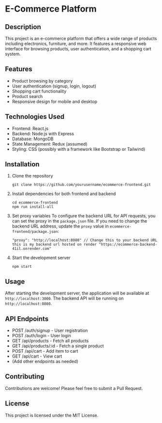 # E-Commerce Platform

## Description
This project is an e-commerce platform that offers a wide range of products including electronics, furniture, and more. It features a responsive web interface for browsing products, user authentication, and a shopping cart system.

## Features
- Product browsing by category
- User authentication (signup, login, logout)
- Shopping cart functionality
- Product search
- Responsive design for mobile and desktop

## Technologies Used
- Frontend: React.js
- Backend: Node.js with Express
- Database: MongoDB
- State Management: Redux (assumed)
- Styling: CSS (possibly with a framework like Bootstrap or Tailwind)

## Installation

1. Clone the repository
   ```
   git clone https://github.com/yourusername/ecommerce-frontend.git
   ```

2. Install dependencies for both frontend and backend
   ```
   cd ecommerce-frontend
   npm run install-all
   ```

3. Set proxy variables 
   To configure the backend URL for API requests, you can set the proxy in the `package.json` file. If you need to change the backend URL address, update the `proxy` value in `ecommerce-frontend/package.json`:
   ```
   "proxy": "http://localhost:8080" // Change this to your backend URL this is my backend url hosted on render "https://ecommerce-backend-41il.onrender.com"
   ```

4. Start the development server
   ```
   npm start
   ```

## Usage
After starting the development server, the application will be available at `http://localhost:3000`. The backend API will be running on `http://localhost:8080`.

## API Endpoints
- POST /auth/signup - User registration
- POST /auth/login - User login
- GET /api/products - Fetch all products
- GET /api/products/:id - Fetch a single product
- POST /api/cart - Add item to cart
- GET /api/cart - View cart
- (Add other endpoints as needed)

## Contributing
Contributions are welcome! Please feel free to submit a Pull Request.

## License
This project is licensed under the MIT License.

